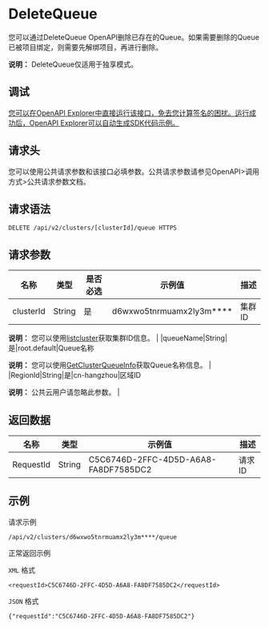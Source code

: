 # DeleteQueue

您可以通过DeleteQueue OpenAPI删除已存在的Queue。如果需要删除的Queue已被项目绑定，则需要先解绑项目，再进行删除。

**说明：** DeleteQueue仅适用于独享模式。

## 调试

[您可以在OpenAPI Explorer中直接运行该接口，免去您计算签名的困扰。运行成功后，OpenAPI Explorer可以自动生成SDK代码示例。](https://api.aliyun.com/#product=foas&api=DeleteQueue&type=ROA&version=2018-11-11)

## 请求头

您可以使用公共请求参数和该接口必填参数。公共请求参数请参见OpenAPI\>调用方式\>公共请求参数文档。

## 请求语法

```
DELETE /api/v2/clusters/[clusterId]/queue HTTPS
```

## 请求参数

|名称|类型|是否必选|示例值|描述|
|--|--|----|---|--|
|clusterId|String|是|d6wxwo5tnrmuamx2ly3m\*\*\*\*|集群ID

 **说明：** 您可以使用[listcluster](~~117251~~)获取集群ID信息。 |
|queueName|String|是|root.default|Queue名称

 **说明：** 您可以使用[GetClusterQueueInfo](~~117517~~)获取Queue名称信息。 |
|RegionId|String|是|cn-hangzhou|区域ID

 **说明：** 公共云用户请忽略此参数。 |

## 返回数据

|名称|类型|示例值|描述|
|--|--|---|--|
|RequestId|String|C5C6746D-2FFC-4D5D-A6A8-FA8DF7585DC2|请求ID |

## 示例

请求示例

```
/api/v2/clusters/d6wxwo5tnrmuamx2ly3m****/queue
```

正常返回示例

`XML` 格式

```
<requestId>C5C6746D-2FFC-4D5D-A6A8-FA8DF7585DC2</requestId>
```

`JSON` 格式

```
{"requestId":"C5C6746D-2FFC-4D5D-A6A8-FA8DF7585DC2"}
```


